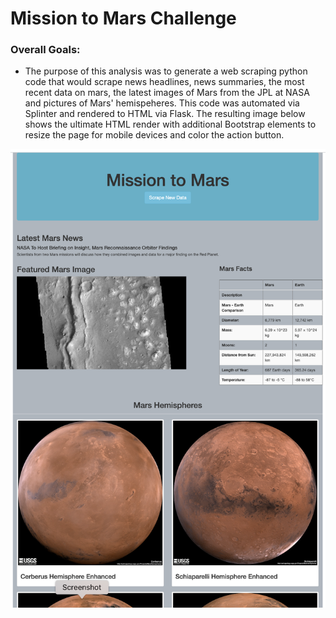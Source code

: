 # Mission to Mars Challenge

### Overall Goals:
* The purpose of this analysis was to generate a web scraping python code that would scrape news headlines, news summaries, the most recent data on mars, the latest images of Mars from the JPL at NASA and pictures of Mars' hemispeheres. This code was automated via Splinter and rendered to HTML via Flask. The resulting image below shows the ultimate HTML render with additional Bootstrap elements to resize the page for mobile devices and color the action button.

![HTML_Image](https://github.com/dpTuttle/Mission-to-Mars/blob/main/Mars_Scraping/html_screenshot.png)

